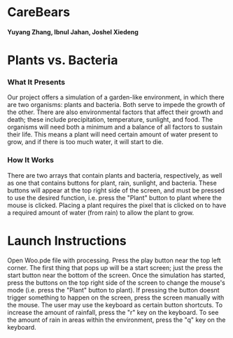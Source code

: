 # CareBears
#### Yuyang Zhang, Ibnul Jahan, Joshel Xiedeng

# Plants vs. Bacteria
### What It Presents
Our project offers a simulation of a garden-like environment, in which there are two organisms: plants and bacteria.  Both serve to impede the growth of the other.  There are also environmental factors that affect their growth and death; these include precipitation, temperature, sunlight, and food.  The organisms will need both a minimum and a balance of all factors to sustain their life.  This means a plant will need certain amount of water present to grow, and if there is too much water, it will start to die.

### How It Works
There are two arrays that contain plants and bacteria, respectively, as well as one that contains buttons for plant, rain, sunlight, and bacteria.  These buttons will appear at the top right side of the screen, and must be pressed to use the desired function, i.e. press the "Plant" button to plant where the mouse is clicked.  Placing a plant requires the pixel that is clicked on to have a required amount of water (from rain) to allow the plant to grow.

# Launch Instructions
Open Woo.pde file with processing.  Press the play button near the top left corner.  The first thing that pops up will be a start screen; just the press the start button near the bottom of the screen.  Once the simulation has started, press the buttons on the top right side of the screen to change the mouse's mode (i.e. press the "Plant" button to plant).  If pressing the button doesnt trigger something to happen on the screen, press the screen manually with the mouse. The user may use the keyboard as certain button shortcuts. To increase the amount of rainfall, press the "r" key on the keyboard. To see the amount of rain in areas within the environment, press the "q" key on the keyboard. 
